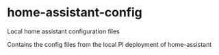 # home-assistant-config
Local home assistant configuration files

Contains the config files from the local PI deployment of home-assistant
